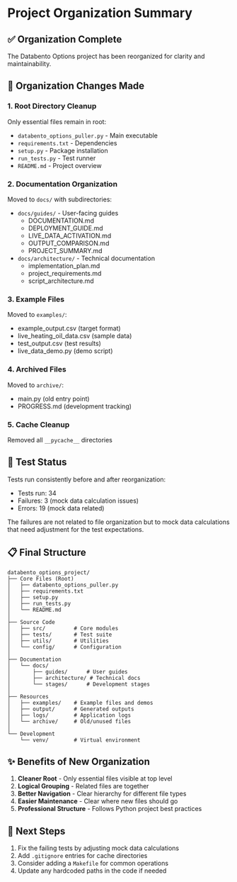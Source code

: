 # Project Organization Summary

## ✅ Organization Complete

The Databento Options project has been reorganized for clarity and maintainability.

## 📁 Organization Changes Made

### 1. **Root Directory Cleanup**
Only essential files remain in root:
- `databento_options_puller.py` - Main executable
- `requirements.txt` - Dependencies
- `setup.py` - Package installation
- `run_tests.py` - Test runner
- `README.md` - Project overview

### 2. **Documentation Organization**
Moved to `docs/` with subdirectories:
- `docs/guides/` - User-facing guides
  - DOCUMENTATION.md
  - DEPLOYMENT_GUIDE.md
  - LIVE_DATA_ACTIVATION.md
  - OUTPUT_COMPARISON.md
  - PROJECT_SUMMARY.md
- `docs/architecture/` - Technical documentation
  - implementation_plan.md
  - project_requirements.md
  - script_architecture.md

### 3. **Example Files**
Moved to `examples/`:
- example_output.csv (target format)
- live_heating_oil_data.csv (sample data)
- test_output.csv (test results)
- live_data_demo.py (demo script)

### 4. **Archived Files**
Moved to `archive/`:
- main.py (old entry point)
- PROGRESS.md (development tracking)

### 5. **Cache Cleanup**
Removed all `__pycache__` directories

## 🧪 Test Status

Tests run consistently before and after reorganization:
- Tests run: 34
- Failures: 3 (mock data calculation issues)
- Errors: 19 (mock data related)

The failures are not related to file organization but to mock data calculations that need adjustment for the test expectations.

## 📋 Final Structure

```
databento_options_project/
├── Core Files (Root)
│   ├── databento_options_puller.py
│   ├── requirements.txt
│   ├── setup.py
│   ├── run_tests.py
│   └── README.md
│
├── Source Code
│   ├── src/         # Core modules
│   ├── tests/       # Test suite
│   ├── utils/       # Utilities
│   └── config/      # Configuration
│
├── Documentation
│   └── docs/
│       ├── guides/      # User guides
│       ├── architecture/ # Technical docs
│       └── stages/      # Development stages
│
├── Resources
│   ├── examples/    # Example files and demos
│   ├── output/      # Generated outputs
│   ├── logs/        # Application logs
│   └── archive/     # Old/unused files
│
└── Development
    └── venv/        # Virtual environment
```

## ✨ Benefits of New Organization

1. **Cleaner Root** - Only essential files visible at top level
2. **Logical Grouping** - Related files are together
3. **Better Navigation** - Clear hierarchy for different file types
4. **Easier Maintenance** - Clear where new files should go
5. **Professional Structure** - Follows Python project best practices

## 🚀 Next Steps

1. Fix the failing tests by adjusting mock data calculations
2. Add `.gitignore` entries for cache directories
3. Consider adding a `Makefile` for common operations
4. Update any hardcoded paths in the code if needed